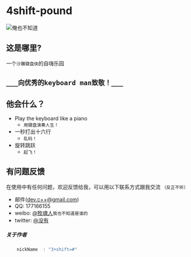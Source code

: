 # 4shift-pound
![俺也不知道](https://h5.sinaimg.cn/upload/1087/691/2018/05/11/icon_2x.png)

## 这是哪里?
一个`沙雕键盘侠`的自嗨乐园

## `___向优秀的keyboard man致敬！___`

## 他会什么？

* Play the keyboard like a piano
    *  `用键盘演奏人生！`
* 一秒打出十六行
    *  `乱码！`
* 旋转跳跃
    *  `起飞！`

## 有问题反馈
在使用中有任何问题，欢迎反馈给我，可以用以下联系方式跟我交流
`（反正不听）`

* 邮件(dev.c++@gmail.com)
* QQ: 177166155
* weibo: [@牧魂人](https://weibo.com/u/5706338853?is_hot=1)`我也不知道是谁的`
* twitter: [@没有](http://twitter.com/meiyou)

##### 关于作者

```javascript
    nickName  : "3+shift=#"
```
